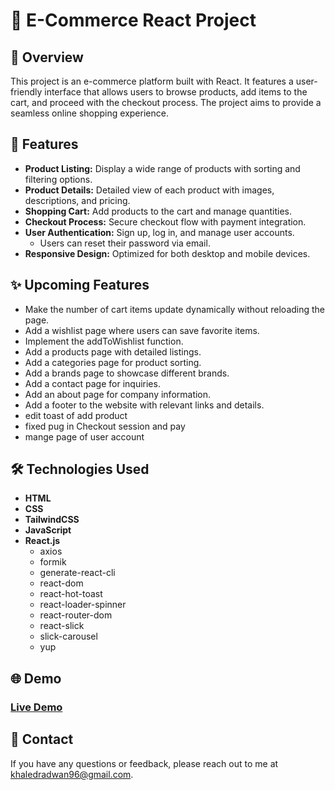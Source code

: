 # 🛒 E-Commerce React Project

## 📄 Overview

This project is an e-commerce platform built with React. It features a user-friendly interface that allows users to browse products, add items to the cart, and proceed with the checkout process. The project aims to provide a seamless online shopping experience.

## 🚀 Features

- **Product Listing:** Display a wide range of products with sorting and filtering options.
- **Product Details:** Detailed view of each product with images, descriptions, and pricing.
- **Shopping Cart:** Add products to the cart and manage quantities.
- **Checkout Process:** Secure checkout flow with payment integration.
- **User Authentication:** Sign up, log in, and manage user accounts.
  - Users can reset their password via email.
- **Responsive Design:** Optimized for both desktop and mobile devices.

## ✨ Upcoming Features

- Make the number of cart items update dynamically without reloading the page.
- Add a wishlist page where users can save favorite items.
- Implement the addToWishlist function.
- Add a products page with detailed listings.
- Add a categories page for product sorting.
- Add a brands page to showcase different brands.
- Add a contact page for inquiries.
- Add an about page for company information.
- Add a footer to the website with relevant links and details.
- edit toast of add product
- fixed pug in Checkout session and pay
- mange page of user account

## 🛠️ Technologies Used

- **HTML**
- **CSS**
- **TailwindCSS**
- **JavaScript**
- **React.js**
  - axios
  - formik
  - generate-react-cli
  - react-dom
  - react-hot-toast
  - react-loader-spinner
  - react-router-dom
  - react-slick
  - slick-carousel
  - yup

## 🌐 Demo

### [Live Demo](https://fresh-cart-woad.vercel.app/)

## 📧 Contact

If you have any questions or feedback, please reach out to me at [khaledradwan96@gmail.com](mailto:khaledradwan96@gmail.com).
